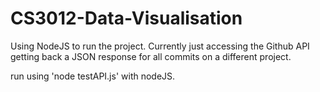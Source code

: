 # CS3012-Data-Visualisation

Using NodeJS to run the project. Currently just accessing the Github API getting back a JSON response for all commits on a different project.

run using 'node testAPI.js' with nodeJS.